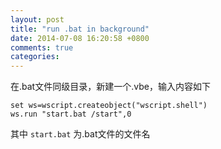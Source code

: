 ```yaml
---
layout: post
title: "run .bat in background"
date: 2014-07-08 16:20:58 +0800
comments: true
categories: 
---
```

在.bat文件同级目录，新建一个.vbe，输入内容如下
```
set ws=wscript.createobject("wscript.shell")
ws.run "start.bat /start",0
```
其中 `start.bat` 为.bat文件的文件名